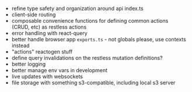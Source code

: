 - refine type safety and organization around api index.ts
- client-side routing
- composable convenience functions for defining common actions (CRUD, etc) as restless actions
- error handling with react-query
- better handle browser app `exports.ts` - not globals please, use contexts instead
- "actions" reactogen stuff
- define query invalidations on the restless mutation definitions?
- better logging
- better manage env vars in development
- live updates with websockets
- file storage with something s3-compatible, including local s3 server

